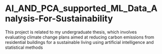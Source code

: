# AI_AND_PCA_supported_ML_Data_Analysis-For-Sustainability
This project is related to my undergraduate thesis, which involves evaluating climate change plans aimed at reducing carbon emissions from residential buildings for a sustainable living using artificial intelligence and statistical methods
